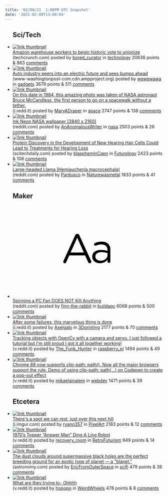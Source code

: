 ```yaml
---
title: '02/08/21  1:00PM UTC Snapshot'
date: '2021-02-08T13:00:04'
---
```

<ul>
<h2>Sci/Tech</h2>

<li><a href='https://techcrunch.com/2021/02/07/amazon-warehouse-workers-begin-historic-vote-to-unionize/'><img src='https://a.thumbs.redditmedia.com/vKHVRszfmD1lWl_N4x_w8iqFybnKx6Vgv1IOtok---4.jpg' alt='link thumbnail'></a><div><div class='linkTitle'><a href='https://techcrunch.com/2021/02/07/amazon-warehouse-workers-begin-historic-vote-to-unionize/'>Amazon warehouse workers to begin historic vote to unionize</a></div>(techcrunch.com) posted by <a href='https://www.reddit.com/user/bored_curator'>bored_curator</a> in <a href='https://www.reddit.com/r/technology'>technology</a> 20638 points & 863 <a href='https://www.reddit.com/r/technology/comments/lf6nhr/amazon_warehouse_workers_to_begin_historic_vote/'>comments</a></div></li>

<li><a href='https://www-washingtonpost-com.cdn.ampproject.org/c/s/www.washingtonpost.com/climate-environment/2021/02/06/auto-industry-peers-into-an-electric-future-sees-bumps-ahead/?outputType=amp&amp;ref=upstract.com&amp;curator=upstract.com'><img src='https://b.thumbs.redditmedia.com/Z_khZfixpcmxQ_y8uAvOd6Vy9xB75iG2GyFEqollkps.jpg' alt='link thumbnail'></a><div><div class='linkTitle'><a href='https://www-washingtonpost-com.cdn.ampproject.org/c/s/www.washingtonpost.com/climate-environment/2021/02/06/auto-industry-peers-into-an-electric-future-sees-bumps-ahead/?outputType=amp&amp;ref=upstract.com&amp;curator=upstract.com'>Auto industry peers into an electric future and sees bumps ahead</a></div>(www-washingtonpost-com.cdn.ampproject.org) posted by <a href='https://www.reddit.com/user/wewewawa'>wewewawa</a> in <a href='https://www.reddit.com/r/gadgets'>gadgets</a> 3679 points & 511 <a href='https://www.reddit.com/r/gadgets/comments/leshqd/auto_industry_peers_into_an_electric_future_and/'>comments</a></div></li>

<li><a href='https://i.redd.it/feo21zmb64g61.jpg'><img src='https://b.thumbs.redditmedia.com/7CvoxmFDpZGxEWsxJ9wBFCt40o6D39HQPYbpP-5-hLA.jpg' alt='link thumbnail'></a><div><div class='linkTitle'><a href='https://i.redd.it/feo21zmb64g61.jpg'>On this date in 1984, this amazing photo was taken of NASA astronaut Bruce McCandless, the first person to go on a spacewalk without a tether.</a></div>(i.redd.it) posted by <a href='https://www.reddit.com/user/MaryADraper'>MaryADraper</a> in <a href='https://www.reddit.com/r/space'>space</a> 2747 points & 138 <a href='https://www.reddit.com/r/space/comments/leulf2/on_this_date_in_1984_this_amazing_photo_was_taken/'>comments</a></div></li>

<li><a href='https://www.reddit.com/gallery/lep3u4'><img src='https://b.thumbs.redditmedia.com/ZAXP3VqRH4pqZi_z43O9x3nMNMGS9RI8W3tg0kRKrgU.jpg' alt='link thumbnail'></a><div><div class='linkTitle'><a href='https://www.reddit.com/gallery/lep3u4'>Ink Neon NASA wallpaper [3840 x 2160]</a></div>(reddit.com) posted by <a href='https://www.reddit.com/user/AnAnomalousWriter'>AnAnomalousWriter</a> in <a href='https://www.reddit.com/r/nasa'>nasa</a> 2503 points & 26 <a href='https://www.reddit.com/r/nasa/comments/lep3u4/ink_neon_nasa_wallpaper_3840_x_2160/'>comments</a></div></li>

<li><a href='https://scitechdaily.com/protein-discovery-in-the-development-of-new-hearing-hair-cells-could-lead-to-treatments-for-hearing-loss/'><img src='https://b.thumbs.redditmedia.com/dBxGakoB1G614RafO7Y6fpgScJWJPPrxWMTOdJoipXM.jpg' alt='link thumbnail'></a><div><div class='linkTitle'><a href='https://scitechdaily.com/protein-discovery-in-the-development-of-new-hearing-hair-cells-could-lead-to-treatments-for-hearing-loss/'>Protein Discovery in the Development of New Hearing Hair Cells Could Lead to Treatments for Hearing Loss</a></div>(scitechdaily.com) posted by <a href='https://www.reddit.com/user/blaspheminCapn'>blaspheminCapn</a> in <a href='https://www.reddit.com/r/Futurology'>Futurology</a> 2423 points & 108 <a href='https://www.reddit.com/r/Futurology/comments/lf1l3n/protein_discovery_in_the_development_of_new/'>comments</a></div></li>

<li><a href='https://www.reddit.com/gallery/lesd1n'><img src='https://b.thumbs.redditmedia.com/faJ2uDhJnXWSQhoIKKVZ1pctRdIst2X4qUplbiSPq1E.jpg' alt='link thumbnail'></a><div><div class='linkTitle'><a href='https://www.reddit.com/gallery/lesd1n'>Large-headed Llama (Hemiauchenia macrocephala)</a></div>(reddit.com) posted by <a href='https://www.reddit.com/user/Pardusco'>Pardusco</a> in <a href='https://www.reddit.com/r/Naturewasmetal'>Naturewasmetal</a> 1833 points & 41 <a href='https://www.reddit.com/r/Naturewasmetal/comments/lesd1n/largeheaded_llama_hemiauchenia_macrocephala/'>comments</a></div></li>

<h2>Maker</h2>

<li><a href='https://www.reddit.com/r/buildapc/comments/leu1uk/spinning_a_pc_fan_does_not_kill_anything/'><svg version='1.1' viewBox='-34 -12 104 64' preserveAspectRatio='xMidYMid slice' xmlns='http://www.w3.org/2000/svg' xmlns:xlink='http://www.w3.org/1999/xlink'>
    <title>text link thumbnail</title>
    <path d='M12.19,8.84a1.45,1.45,0,0,0-1.4-1h-.12a1.46,1.46,0,0,0-1.42,1L1.14,26.56a1.29,1.29,0,0,0-.14.59,1,1,0,0,0,1,1,1.12,1.12,0,0,0,1.08-.77l2.08-4.65h11l2.08,4.59a1.24,1.24,0,0,0,1.12.83,1.08,1.08,0,0,0,1.08-1.08,1.64,1.64,0,0,0-.14-.57ZM6.08,20.71l4.59-10.22,4.6,10.22Z'>
    </path>
    <path d='M32.24,14.78A6.35,6.35,0,0,0,27.6,13.2a11.36,11.36,0,0,0-4.7,1,1,1,0,0,0-.58.89,1,1,0,0,0,.94.92,1.23,1.23,0,0,0,.39-.08,8.87,8.87,0,0,1,3.72-.81c2.7,0,4.28,1.33,4.28,3.92v.5a15.29,15.29,0,0,0-4.42-.61c-3.64,0-6.14,1.61-6.14,4.64v.05c0,2.95,2.7,4.48,5.37,4.48a6.29,6.29,0,0,0,5.19-2.48V26.9a1,1,0,0,0,1,1,1,1,0,0,0,1-1.06V19A5.71,5.71,0,0,0,32.24,14.78Zm-.56,7.7c0,2.28-2.17,3.89-4.81,3.89-1.94,0-3.61-1.06-3.61-2.86v-.06c0-1.8,1.5-3,4.2-3a15.2,15.2,0,0,1,4.22.61Z'>
    </path>
    </svg></a><div><div class='linkTitle'><a href='https://www.reddit.com/r/buildapc/comments/leu1uk/spinning_a_pc_fan_does_not_kill_anything/'>Spinning a PC Fan DOES NOT Kill Anything</a></div>(reddit.com) posted by <a href='https://www.reddit.com/user/finn-the-rabbit'>finn-the-rabbit</a> in <a href='https://www.reddit.com/r/buildapc'>buildapc</a> 6068 points & 500 <a href='https://www.reddit.com/r/buildapc/comments/leu1uk/spinning_a_pc_fan_does_not_kill_anything/'>comments</a></div></li>

<li><a href='https://i.redd.it/kniqgjvqr2g61.jpg'><img src='https://b.thumbs.redditmedia.com/u0DS0eFN8cU-qyTICARJA9g4VIbK38kfuJmsUJwUtAg.jpg' alt='link thumbnail'></a><div><div class='linkTitle'><a href='https://i.redd.it/kniqgjvqr2g61.jpg'>After some failures, this marvelous thing is done</a></div>(i.redd.it) posted by <a href='https://www.reddit.com/user/Axelgalo'>Axelgalo</a> in <a href='https://www.reddit.com/r/3Dprinting'>3Dprinting</a> 2177 points & 70 <a href='https://www.reddit.com/r/3Dprinting/comments/leoog8/after_some_failures_this_marvelous_thing_is_done/'>comments</a></div></li>

<li><a href='https://v.redd.it/0a81e09x75g61'><img src='https://a.thumbs.redditmedia.com/_9A3HunnLDtrZfJI4nMrNuI6Yq8f4Nt7dOKhS5gA1r4.jpg' alt='link thumbnail'></a><div><div class='linkTitle'><a href='https://v.redd.it/0a81e09x75g61'>Tracking objects with OpenCv with a camera and servo. I just followed a tutorial but I'm still proud I got it all together working!</a></div>(v.redd.it) posted by <a href='https://www.reddit.com/user/The_Funk_Hunter'>The_Funk_Hunter</a> in <a href='https://www.reddit.com/r/raspberry_pi'>raspberry_pi</a> 1494 points & 49 <a href='https://www.reddit.com/r/raspberry_pi/comments/lez0c6/tracking_objects_with_opencv_with_a_camera_and/'>comments</a></div></li>

<li><a href='https://v.redd.it/szb1c25dp4g61'><img src='https://a.thumbs.redditmedia.com/g1DGT_tHjKj8UVZsAVrAvyqZJsWOiLQOcg1YdFvBPD0.jpg' alt='link thumbnail'></a><div><div class='linkTitle'><a href='https://v.redd.it/szb1c25dp4g61'>Chrome 88 now supports clip-path: path(). Now all the major browsers support the rule. Demo of using clip-path: path(...) on Codepen to create a pop-out effect</a></div>(v.redd.it) posted by <a href='https://www.reddit.com/user/mikaelainalem'>mikaelainalem</a> in <a href='https://www.reddit.com/r/webdev'>webdev</a> 1471 points & 39 <a href='https://www.reddit.com/r/webdev/comments/lewtp6/chrome_88_now_supports_clippath_path_now_all_the/'>comments</a></div></li>

<h2>Etcetera</h2>

<li><a href='https://i.imgur.com/So24GQn.gifv'><img src='https://a.thumbs.redditmedia.com/XeMFqvzv2xXCXqqU1hC8YXKI7j8GGEGUg_fFrSvpt10.jpg' alt='link thumbnail'></a><div><div class='linkTitle'><a href='https://i.imgur.com/So24GQn.gifv'>There's a spot we can rest, just over this next hill</a></div>(i.imgur.com) posted by <a href='https://www.reddit.com/user/ryano357'>ryano357</a> in <a href='https://www.reddit.com/r/PixelArt'>PixelArt</a> 2183 points & 12 <a href='https://www.reddit.com/r/PixelArt/comments/lf1q61/theres_a_spot_we_can_rest_just_over_this_next_hill/'>comments</a></div></li>

<li><a href='https://v.redd.it/zhrkduurd4g61'><img src='https://a.thumbs.redditmedia.com/2SJ-HMEug6OV0o_1WU7gTsrZ2t7vQFrRInIEdcQdum4.jpg' alt='link thumbnail'></a><div><div class='linkTitle'><a href='https://v.redd.it/zhrkduurd4g61'>1970’s Topper “Answer Man” Ding A Ling Robot</a></div>(v.redd.it) posted by <a href='https://www.reddit.com/user/recovery_room'>recovery_room</a> in <a href='https://www.reddit.com/r/RetroFuturism'>RetroFuturism</a> 949 points & 14 <a href='https://www.reddit.com/r/RetroFuturism/comments/levgsk/1970s_topper_answer_man_ding_a_ling_robot/'>comments</a></div></li>

<li><a href='https://astronomy.com/news/2020/08/a-new-class-of-planet-can-form-around-black-holes-astronomers-say'><img src='https://a.thumbs.redditmedia.com/K_zaBrxYq5PSIXLjBvnmynb07gVLyCeGi_9VcfrN0a4.jpg' alt='link thumbnail'></a><div><div class='linkTitle'><a href='https://astronomy.com/news/2020/08/a-new-class-of-planet-can-form-around-black-holes-astronomers-say'>The dust clouds around supermassive black holes are the perfect breeding ground for an exotic type of planet — a "blanet."</a></div>(astronomy.com) posted by <a href='https://www.reddit.com/user/EricFromOuterSpace'>EricFromOuterSpace</a> in <a href='https://www.reddit.com/r/scifi'>scifi</a> 479 points & 38 <a href='https://www.reddit.com/r/scifi/comments/leygeu/the_dust_clouds_around_supermassive_black_holes/'>comments</a></div></li>

<li><a href='https://v.redd.it/jve66k9zk6g61'><img src='https://b.thumbs.redditmedia.com/pWXIERklJRzf__ECrjMAKgKrgjAmsC4yFQEVIaO7QdE.jpg' alt='link thumbnail'></a><div><div class='linkTitle'><a href='https://v.redd.it/jve66k9zk6g61'>What are they trying to- Ohhhh</a></div>(v.redd.it) posted by <a href='https://www.reddit.com/user/hopopo'>hopopo</a> in <a href='https://www.reddit.com/r/WeirdWheels'>WeirdWheels</a> 478 points & 8 <a href='https://www.reddit.com/r/WeirdWheels/comments/lf53um/what_are_they_trying_to_ohhhh/'>comments</a></div></li>

</ul>
